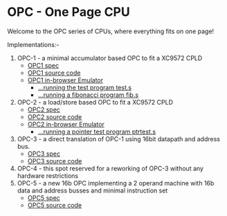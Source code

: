 OPC - One Page CPU
==================

Welcome to the OPC series of CPUs, where everything fits on one page!

Implementations:-

  1.  OPC-1 - a minimal accumulator based OPC to fit a XC9572 CPLD
      *   [OPC1 spec](/opc/opc1spec.html)
      *   [OPC1 source code](https://github.com/revaldinho/opc/tree/master/opc1)
      *   [OPC1 in-browser Emulator](/opc/opc1jsemu.html?d=88eda800f800)
          *    [...running the test program test.s](/opc/opc1jsemu.html?d=8800c0021002c003888080ff88f09801d114d90e8033d91a9801e11ef800c000f000c0018801f00088ff9800c930d92a0801f0000800e800)
          *    [...running a fibonacci program fib.s](/opc/opc1jsemu.html?d=8812c0118809c0088800c000c001c0038801c002401180ff08119801c0118800401180ff08119801c01188e9c007e13e80ff08079801c007d13cd92ef8004008f000c00680ff08089801c0080806400880ff08089801c00880ff08001802c00408011803c0050804401180ff08119801c0110805401180ff08119801c0110802c0000803c0010804c0020805c0038801f00008089ffec0084808c0068801f00008089ffec0080806f0004808e800)
  2.  OPC-2 - a load/store based OPC to fit a XC9572 CPLD
      *   [OPC2 spec](/opc/opc2spec.html)
      *   [OPC2 source code](https://github.com/revaldinho/opc/tree/master/opc2)
      *   [OPC2 in-browser Emulator](/opc/opc2jsemu.html?d=80003080ff2080103080110010600080183080017000f0007000)
          *    [...running a pointer test program ptrtest.s](/opc/opc2jsemu.html?d=802030601080f030a010c01030802130601080f130a010c010f000)
  3.  OPC-3 - a direct translation of OPC-1 using 16bit datapath and address bus.
      *   [OPC3 spec](/opc/opc3spec.html)
      *   [OPC3 source code](https://github.com/revaldinho/opc/tree/master/opc3)
  4.  OPC-4  - this spot reserved for a reworking of OPC-3 without any hardware restrictions      
  5.  OPC-5 - a new 16b OPC implementing a 2 operand machine with 16b data and address busses and minimal instruction set
      *   [OPC5 spec](/opc/opc5spec.html)
      *   [OPC5 source code](https://github.com/revaldinho/opc/tree/master/opc5)
